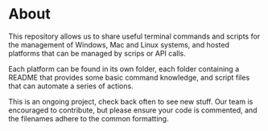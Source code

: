 # About
This repository allows us to share useful terminal commands and scripts for the management of Windows, Mac and Linux systems, and hosted platforms that can be managed by scrips or API calls.

Each platform can be found in its own folder, each folder containing a README that provides some basic command knowledge, and script files that can automate a series of actions.

This is an ongoing project, check back often to see new stuff. Our team is encouraged to contribute, but please ensure your code is commented, and the filenames adhere to the common formatting.